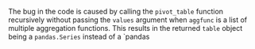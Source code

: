 The bug in the code is caused by calling the `pivot_table` function recursively without passing the `values` argument when `aggfunc` is a list of multiple aggregation functions. This results in the returned `table` object being a `pandas.Series` instead of a `pandas